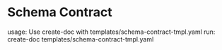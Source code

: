 # Schema Contract

usage: Use create-doc with templates/schema-contract-tmpl.yaml
run: create-doc templates/schema-contract-tmpl.yaml
